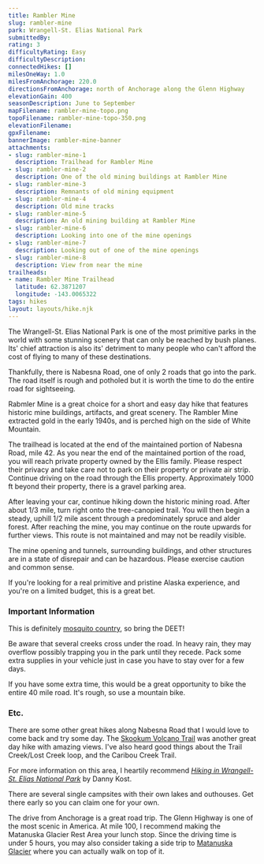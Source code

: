 ```yaml
---
title: Rambler Mine
slug: rambler-mine
park: Wrangell-St. Elias National Park
submittedBy: 
rating: 3
difficultyRating: Easy
difficultyDescription: 
connectedHikes: []
milesOneWay: 1.0
milesFromAnchorage: 220.0
directionsFromAnchorage: north of Anchorage along the Glenn Highway
elevationGain: 400
seasonDescription: June to September
mapFilename: rambler-mine-topo.png
topoFilename: rambler-mine-topo-350.png
elevationFilename: 
gpxFilename: 
bannerImage: rambler-mine-banner
attachments:
- slug: rambler-mine-1
  description: Trailhead for Rambler Mine
- slug: rambler-mine-2
  description: One of the old mining buildings at Rambler Mine
- slug: rambler-mine-3
  description: Remnants of old mining equipment
- slug: rambler-mine-4
  description: Old mine tracks
- slug: rambler-mine-5
  description: An old mining building at Rambler Mine
- slug: rambler-mine-6
  description: Looking into one of the mine openings
- slug: rambler-mine-7
  description: Looking out of one of the mine openings
- slug: rambler-mine-8
  description: View from near the mine
trailheads:
- name: Rambler Mine Trailhead
  latitude: 62.3871207
  longitude: -143.0065322
tags: hikes
layout: layouts/hike.njk
---
```

The Wrangell-St. Elias National Park is one of the most primitive parks in the world with some stunning scenery that can only be reached by bush planes. Its' chief attraction is also its' detriment to many people who can't afford the cost of flying to many of these destinations. 

Thankfully, there is Nabesna Road, one of only 2 roads that go into the park. The road itself is rough and potholed but it is worth the time to do the entire road for sightseeing. 

Rabmler Mine is a great choice for a short and easy day hike that features historic mine buildings, artifacts, and great scenery. The Rambler Mine extracted gold in the early 1940s, and is perched high on the side of White Mountain.

The trailhead is located at the end of the maintained portion of Nabesna Road, mile 42. As you near the end of the maintained portion of the road, you will reach private property owned by the Ellis family. Please respect their privacy and take care not to
park on their property or private air strip. Continue driving on the road through the Ellis property. Approximately 1000 ft beyond their property, there is a gravel parking area.

After leaving your car, continue hiking down the historic mining road. After about 1/3 mile, turn right onto the tree-canopied trail. You will then begin a steady, uphill 1/2 mile ascent through a predominately spruce and alder forest. After reaching the mine, you may continue on the route upwards for further views. This route is not maintained and may not be readily visible.

The mine opening and tunnels, surrounding buildings, and other structures are in a state of disrepair and can be hazardous. Please exercise caution and common sense.

If you're looking for a real primitive and pristine Alaska experience, and you're on a limited budget, this is a great bet.

### Important Information

This is definitely [mosquito country](../education#insects), so bring the DEET!

Be aware that several creeks cross under the road. In heavy rain, they may overflow possibly trapping you in the park until they recede. Pack some extra supplies in your vehicle just in case you have to stay over for a few days.

If you have some extra time, this would be a great opportunity to bike the entire 40 mile road. It's rough, so use a mountain bike.

### Etc.

There are some other great hikes along Nabesna Road that I would love to come back and try some day. The [Skookum Volcano Trail](./skookum-volcano) was another great day hike with amazing views. I've also heard good things about the Trail Creek/Lost Creek loop, and the Caribou Creek Trail.

For more information on this area, I heartily recommend *[Hiking in Wrangell-St. Elias National Park](https://www.amazon.com/dp/0970475802?tag=akhikesearch-20)* by Danny Kost.

There are several single campsites with their own lakes and outhouses. Get there early so you can claim one for your own. 

The drive from Anchorage is a great road trip. The Glenn Highway is one of the most scenic in America. At mile 100, I recommend making the Matanuska Glacier Rest Area your lunch stop. Since the driving time is under 5 hours, you may also consider taking a side trip to [Matanuska Glacier](./matanuska-glacier) where you can actually walk on top of it.